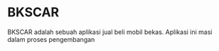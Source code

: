 # BKSCAR
BKSCAR adalah sebuah aplikasi jual beli mobil bekas. Aplikasi ini masi dalam proses pengembangan
